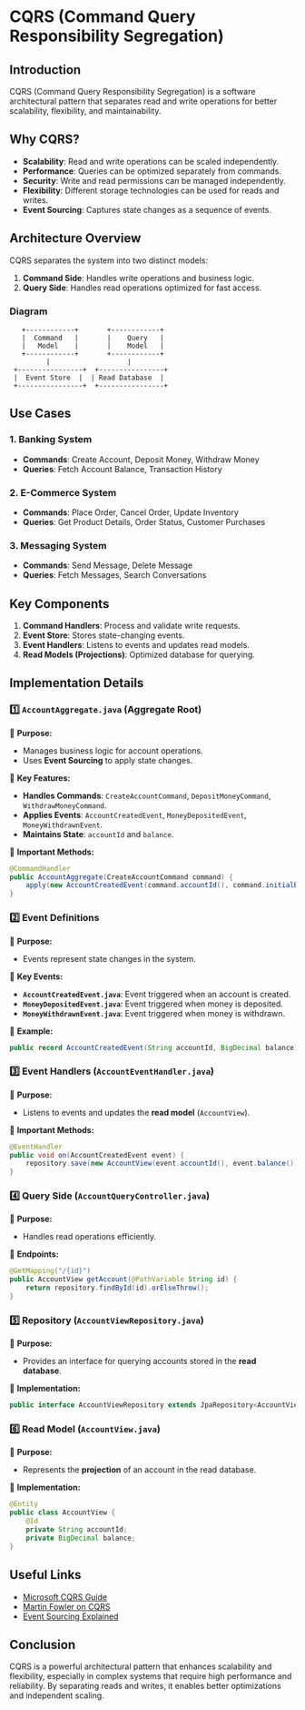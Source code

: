 # CQRS (Command Query Responsibility Segregation)

## Introduction
CQRS (Command Query Responsibility Segregation) is a software architectural pattern that separates read and write operations for better scalability, flexibility, and maintainability.

## Why CQRS?
- **Scalability**: Read and write operations can be scaled independently.
- **Performance**: Queries can be optimized separately from commands.
- **Security**: Write and read permissions can be managed independently.
- **Flexibility**: Different storage technologies can be used for reads and writes.
- **Event Sourcing**: Captures state changes as a sequence of events.

## Architecture Overview
CQRS separates the system into two distinct models:
1. **Command Side**: Handles write operations and business logic.
2. **Query Side**: Handles read operations optimized for fast access.

### Diagram
```
   +------------+       +------------+
   |  Command   |       |    Query   |
   |   Model    |       |    Model   |
   +------------+       +------------+
         |                   |
 +----------------+  +----------------+
 |  Event Store  |  | Read Database  |
 +----------------+  +----------------+
```

## Use Cases
### 1. **Banking System**
- **Commands**: Create Account, Deposit Money, Withdraw Money
- **Queries**: Fetch Account Balance, Transaction History

### 2. **E-Commerce System**
- **Commands**: Place Order, Cancel Order, Update Inventory
- **Queries**: Get Product Details, Order Status, Customer Purchases

### 3. **Messaging System**
- **Commands**: Send Message, Delete Message
- **Queries**: Fetch Messages, Search Conversations

## Key Components
1. **Command Handlers**: Process and validate write requests.
2. **Event Store**: Stores state-changing events.
3. **Event Handlers**: Listens to events and updates read models.
4. **Read Models (Projections)**: Optimized database for querying.

## Implementation Details
### **1️⃣ `AccountAggregate.java` (Aggregate Root)**
📌 **Purpose:**
- Manages business logic for account operations.
- Uses **Event Sourcing** to apply state changes.

📌 **Key Features:**
- **Handles Commands**: `CreateAccountCommand`, `DepositMoneyCommand`, `WithdrawMoneyCommand`.
- **Applies Events**: `AccountCreatedEvent`, `MoneyDepositedEvent`, `MoneyWithdrawnEvent`.
- **Maintains State**: `accountId` and `balance`.

🔹 **Important Methods:**
```java
@CommandHandler
public AccountAggregate(CreateAccountCommand command) {
    apply(new AccountCreatedEvent(command.accountId(), command.initialBalance()));
}
```

### **2️⃣ Event Definitions**
📌 **Purpose:**
- Events represent state changes in the system.

📌 **Key Events:**
- **`AccountCreatedEvent.java`**: Event triggered when an account is created.
- **`MoneyDepositedEvent.java`**: Event triggered when money is deposited.
- **`MoneyWithdrawnEvent.java`**: Event triggered when money is withdrawn.

🔹 **Example:**
```java
public record AccountCreatedEvent(String accountId, BigDecimal balance) {}
```

### **3️⃣ Event Handlers (`AccountEventHandler.java`)**
📌 **Purpose:**
- Listens to events and updates the **read model** (`AccountView`).

🔹 **Important Methods:**
```java
@EventHandler
public void on(AccountCreatedEvent event) {
    repository.save(new AccountView(event.accountId(), event.balance()));
}
```

### **4️⃣ Query Side (`AccountQueryController.java`)**
📌 **Purpose:**
- Handles read operations efficiently.

🔹 **Endpoints:**
```java
@GetMapping("/{id}")
public AccountView getAccount(@PathVariable String id) {
    return repository.findById(id).orElseThrow();
}
```

### **5️⃣ Repository (`AccountViewRepository.java`)**
📌 **Purpose:**
- Provides an interface for querying accounts stored in the **read database**.

🔹 **Implementation:**
```java
public interface AccountViewRepository extends JpaRepository<AccountView, String> {}
```

### **6️⃣ Read Model (`AccountView.java`)**
📌 **Purpose:**
- Represents the **projection** of an account in the read database.

🔹 **Implementation:**
```java
@Entity
public class AccountView {
    @Id
    private String accountId;
    private BigDecimal balance;
}
```

## Useful Links
- [Microsoft CQRS Guide](https://learn.microsoft.com/en-us/azure/architecture/patterns/cqrs)
- [Martin Fowler on CQRS](https://martinfowler.com/bliki/CQRS.html)
- [Event Sourcing Explained](https://eventstore.com/event-sourcing)

## Conclusion
CQRS is a powerful architectural pattern that enhances scalability and flexibility, especially in complex systems that require high performance and reliability. By separating reads and writes, it enables better optimizations and independent scaling.


